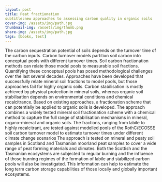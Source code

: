 ```yaml
---
layout: post
title: Peat fractionation
subtitle:new approaches to assessing carbon quality in organic soils 
cover-img: /assets/img/path.jpg
thumbnail-img: /assets/img/thumb.png
share-img: /assets/img/path.jpg
tags: [books, test]
---
```


The carbon sequestration potential of soils depends on the turnover time of the carbon inputs. Carbon turnover models partition soil carbon into conceptual pools with different turnover times. Soil carbon fractionation methods can relate those model pools to measurable soil fractions. Quantifying these conceptual pools has posed methodological challenges over the last several decades. 
Approaches have been developed that successfully relate mineral soil fractions to model pools, but those approaches fail for highly organic soils. Carbon stabilisation is mostly achieved by physical protection in mineral soils, whereas organic soil stabilisation depends on environmental conditions and chemical recalcitrance. Based on existing approaches, a fractionation scheme that can potentially be applied to organic soils is developed. The approach combines a widely tested mineral soil fractionation scheme with a chemical method to capture the full range of stabilisation mechanisms in mineral, organo-mineral and organic soils. The fractions, ranging from labile to highly recalcitrant, are tested against modelled pools of the RothC/ECOSSE soil carbon turnover model to estimate turnover times under different climate change scenarios  The approach is tested on mineral and peaty soil samples in Scotland and Tasmanian moorland peat samples to cover a wide range of peat forming materials and climates. Both the Scottish and the Tasmanian ecosystems are subjected to regular burning and the influence of those burning regimes of the formation of labile and stabilized carbon pools will also be investigated. This information can help to estimate the long term carbon storage capabilities of those locally and globally important ecosystems. 
